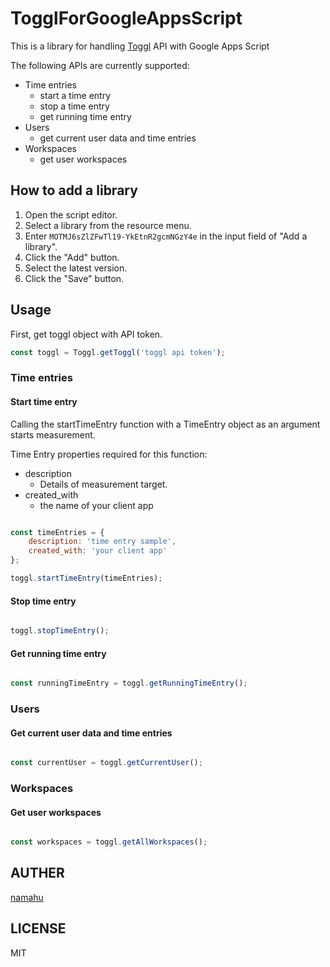 # TogglForGoogleAppsScript

This is a library for handling [Toggl](https://toggl.com/) API with Google Apps Script

The following APIs are currently supported:

- Time entries
  - start a time entry
  - stop a time entry
  - get running time entry
- Users
  - get current user data and time entries
- Workspaces
  - get user workspaces

## How to add a library

1. Open the script editor.
1. Select a library from the resource menu.
1. Enter `MOTMJ6sZlZFwTl19-YkEtnR2gcmNGzY4e` in the input field of "Add a library".
1. Click the "Add" button.
1. Select the latest version.
1. Click the "Save" button.

## Usage

First, get toggl object with API token.

```javascript
const toggl = Toggl.getToggl('toggl api token');

```

### Time entries

#### Start time entry

Calling the startTimeEntry function with a TimeEntry object as an argument starts measurement.

Time Entry properties required for this function:

- description
  - Details of measurement target.
- created_with
  - the name of your client app

```javascript

const timeEntries = {
    description: 'time entry sample',
    created_with: 'your client app'
};

toggl.startTimeEntry(timeEntries);

```

#### Stop time entry

```javascript

toggl.stopTimeEntry();

```

#### Get running time entry

```javascript

const runningTimeEntry = toggl.getRunningTimeEntry();

```

### Users

#### Get current user data and time entries

```javascript

const currentUser = toggl.getCurrentUser();

```

### Workspaces

#### Get user workspaces

```javascript

const workspaces = toggl.getAllWorkspaces();

```

## AUTHER

[namahu](https://github.com/namahu)

## LICENSE

MIT
